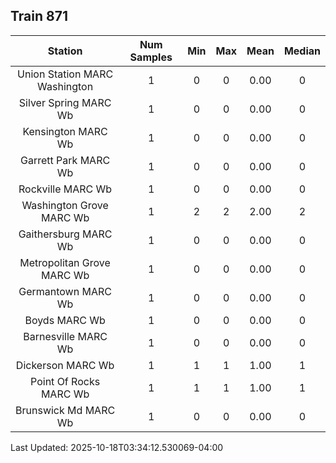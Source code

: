 ## Train 871

| Station | Num Samples | Min | Max | Mean | Median |
| :-----: | :---------: | :-: | :-: | :--: | :----: |
| Union Station MARC Washington | 1 | 0 | 0 | 0.00 | 0 |
| Silver Spring MARC Wb | 1 | 0 | 0 | 0.00 | 0 |
| Kensington MARC Wb | 1 | 0 | 0 | 0.00 | 0 |
| Garrett Park MARC Wb | 1 | 0 | 0 | 0.00 | 0 |
| Rockville MARC Wb | 1 | 0 | 0 | 0.00 | 0 |
| Washington Grove MARC Wb | 1 | 2 | 2 | 2.00 | 2 |
| Gaithersburg MARC Wb | 1 | 0 | 0 | 0.00 | 0 |
| Metropolitan Grove MARC Wb | 1 | 0 | 0 | 0.00 | 0 |
| Germantown MARC Wb | 1 | 0 | 0 | 0.00 | 0 |
| Boyds MARC Wb | 1 | 0 | 0 | 0.00 | 0 |
| Barnesville MARC Wb | 1 | 0 | 0 | 0.00 | 0 |
| Dickerson MARC Wb | 1 | 1 | 1 | 1.00 | 1 |
| Point Of Rocks MARC Wb | 1 | 1 | 1 | 1.00 | 1 |
| Brunswick Md MARC Wb | 1 | 0 | 0 | 0.00 | 0 |


Last Updated: 2025-10-18T03:34:12.530069-04:00
